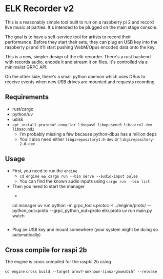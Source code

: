 # ELK Recorder v2

This is a reasonably simple tool built to run on a raspberry pi 2 and record
live music at parties. It's intended to be plugged on the main stage console.

The goal is to have a self-service tool for artists to record their performance.
Before they start their sets, they can plug an USB key into the raspberry pi and
it'll start pushing WebM/Opus encoded data onto the key.

This is a new, simpler design of the elk-recorder. There's a rust backend with
records audio, encode it and stream it on files. It's controlled via a
minimalist GRPC API.

On the other side, there's a small python daemon which uses DBus to receive
events when new USB drives are mounted and requests recording.

## Requirements

- rust/cargo
- python/uv
- udisk
- `apt install protobuf-compiler libopus0 libopusenc0 libcairo2-dev libasound2`
  - I'm probably missing a few because python-dbus has a million deps
  - You'll also need either `libgirepository1.0-dev` or `libgirepository-2.0-dev`

## Usage

- First, you need to run the `engine`
  - `cd engine && cargo run --bin serve --audio-input pulse`
  - You can find the known audio inputs using `cargo run --bin list`
- Then you need to start the manager
  - ```bash
  cd manager
  uv run python -m grpc_tools.protoc -I ../engine/proto/ --python_out=proto --grpc_python_out=proto elkr.proto
  uv run main.py watch
  ```
- Plug an USB key and mount somewhere (your system might be doing so automatically)

## Cross compile for raspi 2b

The engine is cross compiled for the raspbi 2b using

`cd engine`
`cross build --target armv7-unknown-linux-gnueabihf --release`

